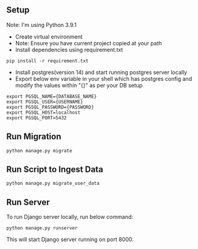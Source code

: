 ## Setup
Note: I'm using Python 3.9.1
- Create virtual environment
- Note: Ensure you have current project copied at your path
- Install dependencies using requirement.txt
```
pip install -r requirement.txt
```
- Install postgres(version 14) and start running postgres server locally
- Export below env variable in your shell which has postgres config and modify the values within "{}" as per your DB setup
```
export PGSQL_NAME={DATABASE_NAME}
export PGSQL_USER={USERNAME}
export PGSQL_PASSWORD={PASSWORD}
export PGSQL_HOST=localhost
export PGSQL_PORT=5432
```
## Run Migration
```
python manage.py migrate
```
## Run Script to Ingest Data
```
python manage.py migrate_user_data  
```
## Run Server
To run Django server locally, run below command:
```
python manage.py runserver
```
This will start Django server running on port 8000.